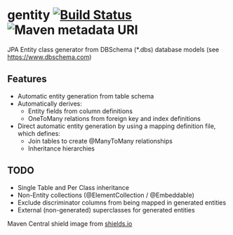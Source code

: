 # gentity [![Build Status](https://travis-ci.org/gentity/gentity.svg?branch=master)](https://travis-ci.org/gentity/gentity) ![Maven metadata URI](https://img.shields.io/maven-metadata/v/http/central.maven.org/maven2/com/github/gentity/gentity-maven-plugin/maven-metadata.xml.svg)
JPA Entity class generator from DBSchema (*.dbs) database models (see https://www.dbschema.com)

## Features
* Automatic entity generation from table schema
* Automatically derives:
  - Entity fields from column definitions
  - OneToMany relations from foreign key and index definitions
* Direct automatic entity generation by using a mapping definition file, which
defines:
  - Join tables to create @ManyToMany relationships
  - Inheritance hierarchies

## TODO

* Single Table and Per Class inheritance
* Non-Entity collections (@ElementCollection / @Embeddable)
* Exclude discriminator columns from being mapped in generated entities
* External (non-generated) superclasses for generated entities

Maven Central shield image from [shields.io](https://shields.io/)

